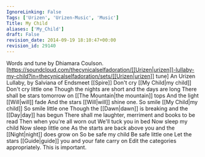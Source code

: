 ```yaml
---
IgnoreLinking: False
Tags: ['Urizen', 'Urizen-Music', 'Music']
Title: My Child
aliases: ['My_Child']
draft: False
revision_date: 2014-09-19 18:10:47+00:00
revision_id: 29140
---
```


Words and tune by Dhiamara Coulson. [https://soundcloud.com/thecynicalselfadoration/[[Urizen|urizen]]-lullaby-my-child?in=thecynicalselfadoration/sets/[[Urizen|urizen]] tune]
An Urizen Lullaby, by Salviana of Endsmeet [[Spire]]
Don't cry [[My Child|my child]]
Don't cry little one
Though the nights are short and the days are long
There shall be stars tomorrow on [[The Mountain|the mountain]] tops
And the light [[Will|will]] fade
And the stars [[Will|will]] shine one.
So smile [[My Child|my child]]
So smile little one
Though the [[Dawn|dawn]] is breaking and the [[Day|day]] has begun 
There shall me laughter, merriment and books to be read
Then when you're all worn out
We'll tuck you in bed
Now sleep my child
Now sleep little one
As the starts are back above you and the [[Night|night]] does grow on
So be safe my child
Be safe little one
Let the stars [[Guide|guide]] you and your fate carry on
Edit the categories appropriately. This is important.